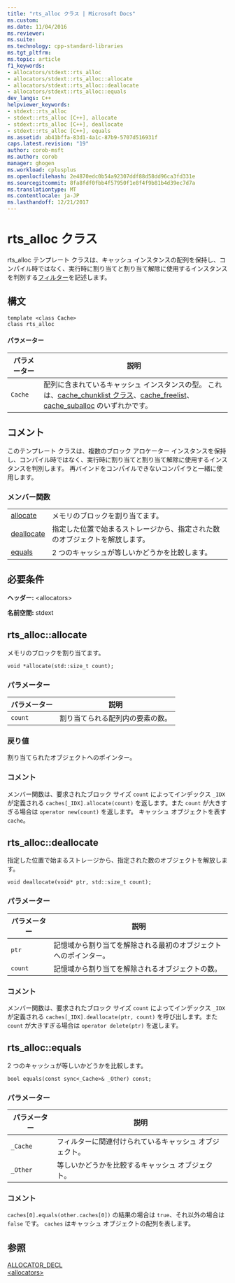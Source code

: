 ```yaml
---
title: "rts_alloc クラス | Microsoft Docs"
ms.custom: 
ms.date: 11/04/2016
ms.reviewer: 
ms.suite: 
ms.technology: cpp-standard-libraries
ms.tgt_pltfrm: 
ms.topic: article
f1_keywords:
- allocators/stdext::rts_alloc
- allocators/stdext::rts_alloc::allocate
- allocators/stdext::rts_alloc::deallocate
- allocators/stdext::rts_alloc::equals
dev_langs: C++
helpviewer_keywords:
- stdext::rts_alloc
- stdext::rts_alloc [C++], allocate
- stdext::rts_alloc [C++], deallocate
- stdext::rts_alloc [C++], equals
ms.assetid: ab41bffa-83d1-4a1c-87b9-5707d516931f
caps.latest.revision: "19"
author: corob-msft
ms.author: corob
manager: ghogen
ms.workload: cplusplus
ms.openlocfilehash: 2e4870edc0b54a92307ddf88d58dd96ca3fd331e
ms.sourcegitcommit: 8fa8fdf0fbb4f57950f1e8f4f9b81b4d39ec7d7a
ms.translationtype: MT
ms.contentlocale: ja-JP
ms.lasthandoff: 12/21/2017
---
```

# <a name="rtsalloc-class"></a>rts_alloc クラス
rts_alloc テンプレート クラスは、キャッシュ インスタンスの配列を保持し、コンパイル時ではなく、実行時に割り当てと割り当て解除に使用するインスタンスを判別する[フィルター](../standard-library/allocators-header.md)を記述します。  
  
## <a name="syntax"></a>構文  
  
```
template <class Cache>  
class rts_alloc
```  
  
#### <a name="parameters"></a>パラメーター  
  
|パラメーター|説明|  
|---------------|-----------------|  
|`Cache`|配列に含まれているキャッシュ インスタンスの型。 これは、[cache_chunklist クラス](../standard-library/cache-chunklist-class.md)、[cache_freelist](../standard-library/cache-freelist-class.md)、[cache_suballoc](../standard-library/cache-suballoc-class.md) のいずれかです。|  
  
## <a name="remarks"></a>コメント  
 このテンプレート クラスは、複数のブロック アロケーター インスタンスを保持し、コンパイル時ではなく、実行時に割り当てと割り当て解除に使用するインスタンスを判別します。 再バインドをコンパイルできないコンパイラと一緒に使用します。  
  
### <a name="member-functions"></a>メンバー関数  
  
|||  
|-|-|  
|[allocate](#allocate)|メモリのブロックを割り当てます。|  
|[deallocate](#deallocate)|指定した位置で始まるストレージから、指定された数のオブジェクトを解放します。|  
|[equals](#equals)|2 つのキャッシュが等しいかどうかを比較します。|  
  
## <a name="requirements"></a>必要条件  
 **ヘッダー:** \<allocators>  
  
 **名前空間:** stdext  
  
##  <a name="allocate"></a>  rts_alloc::allocate  
 メモリのブロックを割り当てます。  
  
```
void *allocate(std::size_t count);
```  
  
### <a name="parameters"></a>パラメーター  
  
|パラメーター|説明|  
|---------------|-----------------|  
|`count`|割り当てられる配列内の要素の数。|  
  
### <a name="return-value"></a>戻り値  
 割り当てられたオブジェクトへのポインター。  
  
### <a name="remarks"></a>コメント  
 メンバー関数は、要求されたブロック サイズ `count` によってインデックス `_IDX` が定義される `caches[_IDX].allocate(count)` を返します。また `count` が大きすぎる場合は `operator new(count)` を返します。 キャッシュ オブジェクトを表す `cache`。  
  
##  <a name="deallocate"></a>  rts_alloc::deallocate  
 指定した位置で始まるストレージから、指定された数のオブジェクトを解放します。  
  
```
void deallocate(void* ptr, std::size_t count);
```  
  
### <a name="parameters"></a>パラメーター  
  
|パラメーター|説明|  
|---------------|-----------------|  
|`ptr`|記憶域から割り当てを解除される最初のオブジェクトへのポインター。|  
|`count`|記憶域から割り当てを解除されるオブジェクトの数。|  
  
### <a name="remarks"></a>コメント  
 メンバー関数は、要求されたブロック サイズ `count` によってインデックス `_IDX` が定義される `caches[_IDX].deallocate(ptr, count)` を呼び出します。また `count` が大きすぎる場合は `operator delete(ptr)` を返します。  
  
##  <a name="equals"></a>  rts_alloc::equals  
 2 つのキャッシュが等しいかどうかを比較します。  
  
```
bool equals(const sync<_Cache>& _Other) const;
```  
  
### <a name="parameters"></a>パラメーター  
  
|パラメーター|説明|  
|---------------|-----------------|  
|`_Cache`|フィルターに関連付けられているキャッシュ オブジェクト。|  
|`_Other`|等しいかどうかを比較するキャッシュ オブジェクト。|  
  
### <a name="remarks"></a>コメント  
 `caches[0].equals(other.caches[0])` の結果の場合は `true`、それ以外の場合は `false` です。 `caches` はキャッシュ オブジェクトの配列を表します。  
  
## <a name="see-also"></a>参照  
 [ALLOCATOR_DECL](../standard-library/allocators-functions.md#allocator_decl)   
 [\<allocators>](../standard-library/allocators-header.md)



